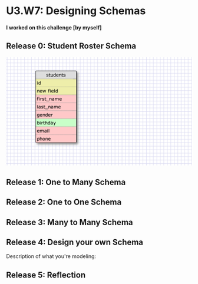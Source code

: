 # U3.W7: Designing Schemas


#### I worked on this challenge [by myself]


## Release 0: Student Roster Schema
<!-- display your image inline here -->
<img src="../imgs/0_schema.png" />

## Release 1: One to Many Schema
<!-- display your image inline here -->


## Release 2: One to One Schema
<!-- display your image inline here -->


## Release 3: Many to Many Schema
<!-- display your image inline here -->


## Release 4: Design your own Schema
Description of what you're modeling: 

<!-- display your one-to-one image inline here -->
<!-- display your many-to-many image inline here -->

## Release 5: Reflection
